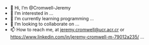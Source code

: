 - 👋 Hi, I’m @Cromwell-Jeremy
- 👀 I’m interested in ...
- 🌱 I’m currently learning programming ...
- 💞️ I’m looking to collaborate on ...
- 📫 How to reach me, at jeremy.cromwell@ucr.acr.cr or https://www.linkedin.com/in/jeremy-cromwell-m-79012a235/ ...

<!---
Cromwell-Jeremy/Cromwell-Jeremy is a ✨ special ✨ repository because its `README.md` (this file) appears on your GitHub profile.
You can click the Preview link to take a look at your changes.
--->
